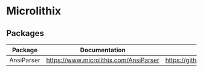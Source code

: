# Microlithix

## Packages

Package | Documentation | Repository
--------|---------------|-----------
AnsiParser | <https://www.microlithix.com/AnsiParser> | <https://github.com/microlithix/AnsiParser>
